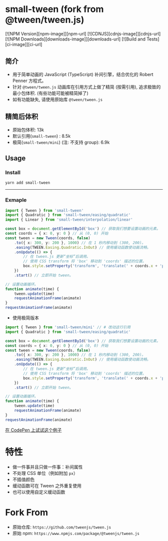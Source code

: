 # small-tween (fork from @tween/tween.js)

[![NPM Version][npm-image]][npm-url]
[![CDNJS][cdnjs-image]][cdnjs-url]
[![NPM Downloads][downloads-image]][downloads-url]
[![Build and Tests][ci-image]][ci-url]

## 简介

-   用于简单动画的 JavaScript (TypeScript) 补间引擎，结合优化的 Robert Penner 方程式。
-   针对 `@tween/tween.js` 动画库在引用方式上做了精简 (按需引用), 追求极致的最小包体积. (有些功能可能被精简掉了)
-   如有功能缺失, 请使用原始库 `@tween/tween.js`

## 精简后体积

-   原始包体积: 13k
-   默认引用(`small-tween`) : 8.5k
-   极简(`small-tween/mini`) (注: 不支持 group): 6.9k

## Usage

### Install

`yarn add small-tween`

---

### Exmaple

```typescript
import { Tween } from 'small-tween'
import { Quadratic } from 'small-tween/easing/quadratic'
import { Linear } from 'small-tween/interpolation/linear'

const box = document.getElementById('box') // 获取我们想要设置动画的元素。
const coords = { x: 0, y: 0 } // 从 (0, 0) 开始
const tween = new Tween(coords, false)
    .to({ x: 300, y: 200 }, 1000) // 在 1 秒内移动到 (300, 200)。
    .easing(TWEEN.Easing.Quadratic.InOut) // 使用缓动函数使动画流畅。
    .onUpdate(() => {
        // 在 tween.js 更新“坐标”后调用。
        // 使用 CSS transform 将 'box' 移动到 'coords' 描述的位置。
        box.style.setProperty('transform', 'translate(' + coords.x + 'px, ' + coords.y + 'px)')
    })
    .start() // 立即开始 tween。

// 设置动画循环。
function animate(time) {
    tween.update(time)
    requestAnimationFrame(animate)
}
requestAnimationFrame(animate)
```

-   使用极简版本

```typescript
import { Tween } from 'small-tween/mini' // # 改动这行引用
import { Quadratic } from 'small-tween/easing/quadratic'

const box = document.getElementById('box') // 获取我们想要设置动画的元素。
const coords = { x: 0, y: 0 } // 从 (0, 0) 开始
const tween = new Tween(coords, false)
    .to({ x: 300, y: 200 }, 1000) // 在 1 秒内移动到 (300, 200)。
    .easing(TWEEN.Easing.Quadratic.InOut) // 使用缓动函数使动画流畅。
    .onUpdate(() => {
        // 在 tween.js 更新“坐标”后调用。
        // 使用 CSS transform 将 'box' 移动到 'coords' 描述的位置。
        box.style.setProperty('transform', 'translate(' + coords.x + 'px, ' + coords.y + 'px)')
    })
    .start() // 立即开始 tween。

// 设置动画循环。
function animate(time) {
    tween.update(time)
    requestAnimationFrame(animate)
}
requestAnimationFrame(animate)
```

[在 CodePen 上试试这个例子](https://codepen.io/trusktr/pen/KKGaBVz?editors=1000)

# 特性

-   做一件事并且只做一件事：补间属性
-   不处理 CSS 单位（例如附加 `px`）
-   不插值颜色
-   缓动函数可在 Tween 之外重复使用
-   也可以使用自定义缓动函数

# Fork From

-   原始仓库: `https://github.com/tweenjs/tween.js`
-   原始 npm: `https://www.npmjs.com/package/@tweenjs/tween.js`
